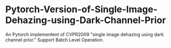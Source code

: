 # Pytorch-Version-of-Single-Image-Dehazing-using-Dark-Channel-Prior
An Pytorch  implementent of CVPR2009 "single image dehazing using dark channel prior." Support Batch Level Operation.
